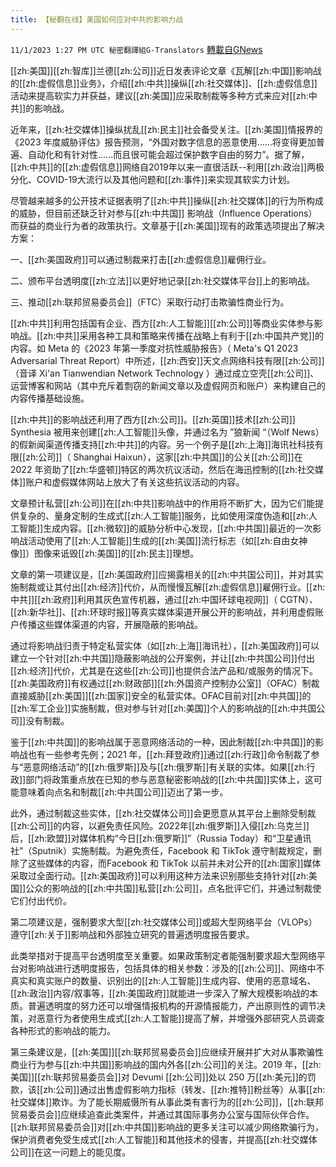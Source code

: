 ```yaml
---
title: 【秘翻在线】美国如何应对中共的影响力战
---
```

`11/1/2023 1:27 PM UTC 秘密翻譯組G-Translators` [轉載自GNews](https://gnews.org/articles/1908600)

[[zh:美国]][[zh:智库]]兰德[[zh:公司]]近日发表评论文章《瓦解[[zh:中国]]影响战的[[zh:虚假信息]]业务》，介绍[[zh:中共]]操纵[[zh:社交媒体]]、[[zh:虚假信息]]活动来提高软实力并获益，建议[[zh:美国]]应采取制裁等多种方式来应对[[zh:中共]]的影响战。


近年来，[[zh:社交媒体]]操纵扰乱[[zh:民主]]社会备受关注。[[zh:美国]]情报界的《2023 年度威胁评估》报告预测，“外国对数字信息的恶意使用......将变得更加普遍、自动化和有针对性......而且很可能会超过保护数字自由的努力”。据了解，[[zh:中共]]的[[zh:虚假信息]]网络自2019年以来一直很活跃--利用[[zh:政治]]两极分化、COVID-19大流行以及其他问题和[[zh:事件]]来实现其软实力计划。


尽管越来越多的公开技术证据表明了[[zh:中共]]操纵[[zh:社交媒体]]的行为所构成的威胁，但目前还缺乏针对参与[[zh:中共国]] 影响战（Influence Operations）而获益的商业行为者的政策执行。文章基于[[zh:美国]]现有的政策选项提出了解决方案：


一、[[zh:美国政府]]可以通过制裁来打击[[zh:虚假信息]]雇佣行业。

二、颁布平台透明度[[zh:立法]]以更好地记录[[zh:社交媒体平台]]上的影响战。

三、推动[[zh:联邦贸易委员会]]（FTC）采取行动打击欺骗性商业行为。

  

[[zh:中共]]利用包括国有企业、西方[[zh:人工智能]][[zh:公司]]等商业实体参与影响战。[[zh:中共]]采用各种工具和策略来传播在战略上有利于[[zh:中国共产党]]的内容。如 Meta 的《2023 年第一季度对抗性威胁报告》（ Meta's Q1 2023 Adversarial Threat Report）中所述，[[zh:西安]]天文点网络科技有限[[zh:公司]]（音译 Xi'an Tianwendian Network Technology ）通过成立空壳[[zh:公司]]、运营博客和网站（其中充斥着剽窃的新闻文章以及虚假网页和账户）来构建自己的内容传播基础设施。

  

[[zh:中共]]的影响战还利用了西方[[zh:公司]]。[[zh:英国]]技术[[zh:公司]] Synthesia 被用来创建[[zh:人工智能]]头像，并通过名为 ”狼新闻 “（Wolf News）的假新闻渠道传播支持[[zh:中共]]的内容。另一个例子是[[zh:上海]]海讯社科技有限[[zh:公司]]（ Shanghai Haixun），这家[[zh:中共国]]的公关[[zh:公司]]在 2022 年资助了[[zh:华盛顿]]特区的两次抗议活动，然后在海迅控制的[[zh:社交媒体]]账户和虚假媒体网站上放大了有关这些抗议活动的内容。

  

文章预计私营[[zh:公司]]在[[zh:中共]]影响战中的作用将不断扩大，因为它们能提供复杂的、量身定制的生成式[[zh:人工智能]]服务，比如使用深度伪造和[[zh:人工智能]]生成内容。[[zh:微软]]的威胁分析中心发现，[[zh:中共国]]最近的一次影响战活动使用了[[zh:人工智能]]生成的[[zh:美国]]流行标志（如[[zh:自由女神像]]）图像来诋毁[[zh:美国]]的[[zh:民主]]理想。

  

文章的第一项建议是，[[zh:美国政府]]应揭露相关的[[zh:中共国公司]]，并对其实施制裁或让其付出[[zh:经济]]代价，从而慢慢瓦解[[zh:虚假信息]]雇佣行业。[[zh:中共]][[zh:政府]]利用其灰色宣传机器，通过[[zh:中国环球电视网]]（ CGTN）、[[zh:新华社]]、[[zh:环球时报]]等真实媒体渠道开展公开的影响战，并利用虚假账户传播这些媒体渠道的内容，开展隐蔽的影响战。

  

通过将影响战归责于特定私营实体（如[[zh:上海]]海讯社），[[zh:美国政府]]可以建立一个针对[[zh:中共国]]隐蔽影响战的公开案例，并让[[zh:中共国公司]]付出[[zh:经济]]代价，尤其是在这些[[zh:公司]]也提供合法产品和/或服务的情况下。[[zh:美国政府]]有权通过[[zh:财政部]][[zh:外国资产控制办公室]]（OFAC）制裁直接威胁[[zh:美国]][[zh:国家]]安全的私营实体。OFAC目前对[[zh:中共国]]的[[zh:军工企业]]实施制裁，但对参与针对[[zh:美国]]个人的影响战的[[zh:中共国公司]]没有制裁。

  

鉴于[[zh:中共国]]的影响战属于恶意网络活动的一种，因此制裁[[zh:中共国]]的影响战也有一些参考先例；2021 年，[[zh:拜登政府]]通过[[zh:行政]]命令制裁了参与“恶意网络活动”的[[zh:俄罗斯]]及与[[zh:俄罗斯]]有关联的实体。如果[[zh:行政]]部门将政策重点放在已知的参与恶意秘密影响战的[[zh:中共国]]实体上，这可能意味着向点名和制裁[[zh:中共国公司]]迈出了第一步。

  

此外，通过制裁这些实体，[[zh:社交媒体公司]]会更愿意从其平台上删除受制裁[[zh:公司]]的内容，以避免责任风险。2022年[[zh:俄罗斯]]入侵[[zh:乌克兰]]后，[[zh:欧盟]]对媒体机构“今日[[zh:俄罗斯]]”（Russia Today）和“卫星通讯社”（Sputnik）实施制裁。为避免责任，Facebook 和 TikTok 遵守制裁规定，删除了这些媒体的内容，而Facebook 和 TikTok 以前并未对公开的[[zh:国家]]媒体采取过全面行动。[[zh:美国政府]]可以利用这种方法来识别那些支持针对[[zh:美国]]公众的影响战的[[zh:中共国]]私营[[zh:公司]]，点名批评它们，并通过制裁使它们付出代价。

  

第二项建议是，强制要求大型[[zh:社交媒体公司]]或超大型网络平台（VLOPs）遵守[[zh:关于]]影响战和外部独立研究的普遍透明度报告要求。

此类举措对于提高平台透明度至关重要。如果政策制定者能强制要求超大型网络平台对影响战进行透明度报告，包括具体的相关参数：涉及的[[zh:公司]]、网络中不真实和真实账户的数量、识别出的[[zh:人工智能]]生成内容、使用的恶意域名、[[zh:政治]]内容/叙事等，[[zh:美国政府]]就能进一步深入了解大规模影响战的本质。普遍透明度的努力还可以增强情报机构的开源情报能力，产出原则性的调节决策，对恶意行为者使用生成式[[zh:人工智能]]提高了解，并增强外部研究人员调查各种形式的影响战的能力。

  

第三条建议是，[[zh:美国]][[zh:联邦贸易委员会]]应继续开展并扩大对从事欺骗性商业行为参与[[zh:中共国]]影响战的国内外各[[zh:公司]]的关注。2019 年，[[zh:美国]][[zh:联邦贸易委员会]]对 Devumi [[zh:公司]]处以 250 万[[zh:美元]]的罚款，该[[zh:公司]]通过出售虚假影响力指标（转发、[[zh:推特]]粉丝等）从事[[zh:社交媒体]]欺诈。为了能长期威慑所有从事此类有害行为的[[zh:公司]]，[[zh:联邦贸易委员会]]应继续追查此类案件，并通过其国际事务办公室与国际伙伴合作。[[zh:联邦贸易委员会]]对[[zh:中共国]]影响战的更多关注可以减少网络欺骗行为，保护消费者免受生成式[[zh:人工智能]]和其他技术的侵害，并提高[[zh:社交媒体公司]]在这一问题上的能见度。
